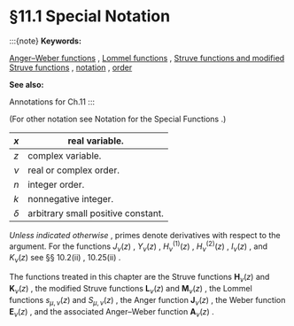 # §11.1 Special Notation

:::{note}
**Keywords:**

[Anger–Weber functions](http://dlmf.nist.gov/search/search?q=Anger%E2%80%93Weber%20functions) , [Lommel functions](http://dlmf.nist.gov/search/search?q=Lommel%20functions) , [Struve functions and modified Struve functions](http://dlmf.nist.gov/search/search?q=Struve%20functions%20and%20modified%20Struve%20functions) , [notation](http://dlmf.nist.gov/search/search?q=notation) , [order](http://dlmf.nist.gov/search/search?q=order)

**See also:**

Annotations for Ch.11
:::

(For other notation see Notation for the Special Functions .)


| $x$ | real variable. |
|---|---|
| $z$ | complex variable. |
| $\nu$ | real or complex order. |
| $n$ | integer order. |
| $k$ | nonnegative integer. |
| $\delta$ | arbitrary small positive constant. |


*Unless indicated otherwise* , primes denote derivatives with respect to the argument. For the functions $J_{\nu}\left(z\right)$ , $Y_{\nu}\left(z\right)$ , ${H^{(1)}_{\nu}}\left(z\right)$ , ${H^{(2)}_{\nu}}\left(z\right)$ , $I_{\nu}\left(z\right)$ , and $K_{\nu}\left(z\right)$ see §§ 10.2(ii) , 10.25(ii) .

The functions treated in this chapter are the Struve functions $\mathbf{H}_{\nu}\left(z\right)$ and $\mathbf{K}_{\nu}\left(z\right)$ , the modified Struve functions $\mathbf{L}_{\nu}\left(z\right)$ and $\mathbf{M}_{\nu}\left(z\right)$ , the Lommel functions $s_{{\mu},{\nu}}\left(z\right)$ and $S_{{\mu},{\nu}}\left(z\right)$ , the Anger function $\mathbf{J}_{\nu}\left(z\right)$ , the Weber function $\mathbf{E}_{\nu}\left(z\right)$ , and the associated Anger–Weber function $\mathbf{A}_{\nu}\left(z\right)$ .
